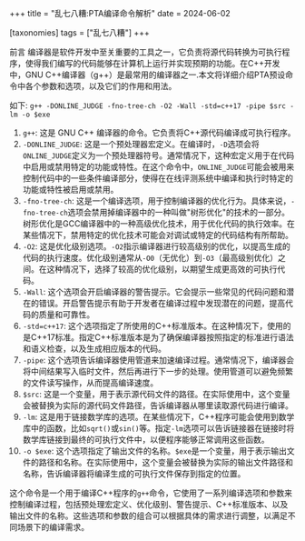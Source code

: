 +++
title = "乱七八糟:PTA编译命令解析"
date = 2024-06-02

[taxonomies]
tags = ["乱七八糟"]
+++

前言 编译器是软件开发中至关重要的工具之一，它负责将源代码转换为可执行程序，使得我们编写的代码能够在计算机上运行并实现预期的功能。在C++开发中，GNU C++编译器（g++）是最常用的编译器之一.本文将详细介绍PTA预设命令中各个参数和选项，以及它们的作用和用法。

<!-- more -->
如下:
`g++ -DONLINE_JUDGE -fno-tree-ch -O2 -Wall -std=c++17 -pipe $src -lm -o $exe`

1. `g++`: 这是 GNU C++ 编译器的命令。它负责将C++源代码编译成可执行程序。
2. `-DONLINE_JUDGE`: 这是一个预处理器宏定义。在编译时，`-D`选项会将`ONLINE_JUDGE`定义为一个预处理器符号。通常情况下，这种宏定义用于在代码中启用或禁用特定的功能或特性。在这个命令中，`ONLINE_JUDGE`可能会被用来控制代码中的一些条件编译部分，使得在在线评测系统中编译和执行时特定的功能或特性被启用或禁用。
3. `-fno-tree-ch`: 这是一个编译选项，用于控制编译器的优化行为。具体来说，`-fno-tree-ch`选项会禁用掉编译器中的一种叫做"树形优化"的技术的一部分。树形优化是GCC编译器中的一种高级优化技术，用于优化代码的执行效率。在某些情况下，禁用特定的优化技术可能会对调试或特定的代码结构有所帮助。
4. `-O2`: 这是优化级别选项。`-O2`指示编译器进行较高级别的优化，以提高生成的代码的执行速度。优化级别通常从`-O0`（无优化）到`-O3`（最高级别优化）之间。在这种情况下，选择了较高的优化级别，以期望生成更高效的可执行代码。
5. `-Wall`: 这个选项会开启编译器的警告提示。它会提示一些常见的代码问题和潜在的错误。开启警告提示有助于开发者在编译过程中发现潜在的问题，提高代码的质量和可靠性。
6. `-std=c++17`: 这个选项指定了所使用的C++标准版本。在这种情况下，使用的是C++17标准。指定C++标准版本是为了确保编译器按照指定的标准进行语法和语义检查，以及生成相应版本的代码。
7. `-pipe`: 这个选项告诉编译器使用管道来加速编译过程。通常情况下，编译器会将中间结果写入临时文件，然后再进行下一步的处理。使用管道可以避免频繁的文件读写操作，从而提高编译速度。
8. `$src`: 这是一个变量，用于表示源代码文件的路径。在实际使用中，这个变量会被替换为实际的源代码文件路径，告诉编译器从哪里读取源代码进行编译。
9. `-lm`: 这是用于链接数学库的选项。在某些情况下，C++程序可能会使用到数学库中的函数，比如`sqrt()`或`sin()`等。指定`-lm`选项可以告诉链接器在链接时将数学库链接到最终的可执行文件中，以便程序能够正常调用这些函数。
10. `-o $exe`: 这个选项指定了输出文件的名称。`$exe`是一个变量，用于表示输出文件的路径和名称。在实际使用中，这个变量会被替换为实际的输出文件路径和名称，告诉编译器将编译生成的可执行文件保存到指定的位置。

这个命令是一个用于编译C++程序的`g++`命令，它使用了一系列编译选项和参数来控制编译过程，包括预处理宏定义、优化级别、警告提示、C++标准版本、以及输出文件的名称。这些选项和参数的组合可以根据具体的需求进行调整，以满足不同场景下的编译需求。
